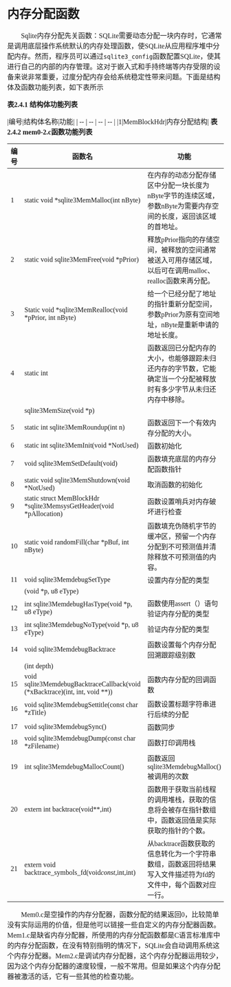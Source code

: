 # 内存分配函数
<font face="微软雅黑" size="3px">

　　Sqlite内存分配先关函数：SQLite需要动态分配一块内存时，它通常是调用底层操作系统默认的内存处理函数，使SQLite从应用程序堆中分配内存。然而，程序员可以通过`sqlite3_config`函数配置SQLite，使其进行自己的内部的内存管理。这对于嵌入式和手持终端等内存受限的设备来说非常重要，过度分配内存会给系统稳定性带来问题。下面是结构体及函数功能列表，如下表所示

**表2.4.1 结构体功能列表**

|编号|结构体名称|功能|
| -- | -- | -- | -- |
|1|MemBlockHdr|内存分配结构|
**表2.4.2 mem0-2.c函数功能列表**

|编号|函数名|功能
| -- | -- | -- |
|1|static void *sqlite3MemMalloc(int nByte)|在内存的动态分配存储区中分配一块长度为nByte字节的连续区域，参数nByte为需要内存空间的长度，返回该区域的首地址。
|2|static void sqlite3MemFree(void *pPrior)|释放pPrior指向的存储空间，被释放的空间通常被送入可用存储区域，以后可在调用malloc、realloc函数来再分配。
|3|Static void *sqlite3MemRealloc(void *pPrior, int nByte)|给一个已经分配了地址的指针重新分配空间，参数pPrior为原有空间地址，nByte是重新申请的地址长度。
|4|static int|函数返回已分配内存的大小，也能够跟踪未归还内存的字节数，它能确定当一个分配被释放时有多少字节从未归还内存中移除。
||sqlite3MemSize(void *p)|
|5|static int sqlite3MemRoundup(int n)|函数返回下一个有效内存分配的大小。
|6|static int sqlite3MemInit(void *NotUsed)|函数初始化
|7|void sqlite3MemSetDefault(void)|函数填充底层的内存分配函数指针
|8|static void sqlite3MemShutdown(void *NotUsed)|取消函数的初始化
|9|static struct MemBlockHdr *sqlite3MemsysGetHeader(void *pAllocation)|函数设置哨兵对内存破坏进行检查
|10|static void randomFill(char *pBuf, int nByte)|函数填充伪随机字节的缓冲区，预留一个内存分配到不可预测值并清除释放不可预测值的内容。
|11|void sqlite3MemdebugSetType|设置内存分配的类型
||(void *p, u8 eType)|
|12|int sqlite3MemdebugHasType(void *p, u8 eType)|函数使用assert（）语句验证内存分配的类型
|13|int sqlite3MemdebugNoType(void *p, u8 eType)|验证内存分配的类型
|14|void sqlite3MemdebugBacktrace|函数设置每个内存分配回溯跟踪级别数
||(int depth)|
|15|void sqlite3MemdebugBacktraceCallback(void (*xBacktrace)(int, int, void **))|函数内存分配的回调函数
|16|void sqlite3MemdebugSettitle(const char *zTitle)|函数设置标题字符串进行后续的分配
|17|void sqlite3MemdebugSync()|函数同步
|18|void sqlite3MemdebugDump(const char *zFilename)|函数打印调用栈
|19|int sqlite3MemdebugMallocCount()|函数返回sqlite3MemdebugMalloc()被调用的次数
|20|extern int backtrace(void**,int)|函数用于获取当前线程的调用堆栈，获取的信息将会被存在指针数组中，函数返回值是实际获取的指针的个数。
|21|extern void backtrace_symbols_fd(void*const*,int,int)|从backtrace函数获取的信息转化为一个字符串数组，函数返回将结果写入文件描述符为fd的文件中，每个函数对应一行。
　　Mem0.c是空操作的内存分配器，函数分配的结果返回0，比较简单没有实际运用的价值，但是他可以链接一些自定义的内存分配器函数。Mem1.c是缺省内存分配器，所使用的内存分配函数都是C语言标准库中的内存分配函数，在没有特别指明的情况下，SQLite会自动调用系统这个内存分配器。Mem2.c是调试内存分配器，这个内存分配器运用较少，因为这个内存分配器的速度较慢，一般不常用。但是如果这个内存分配器被激活的话，它有一些其他的检查功能。
